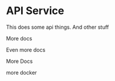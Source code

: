 # API Service

This does some api things. And other stuff

More docs

Even more docs

More Docs


more docker
